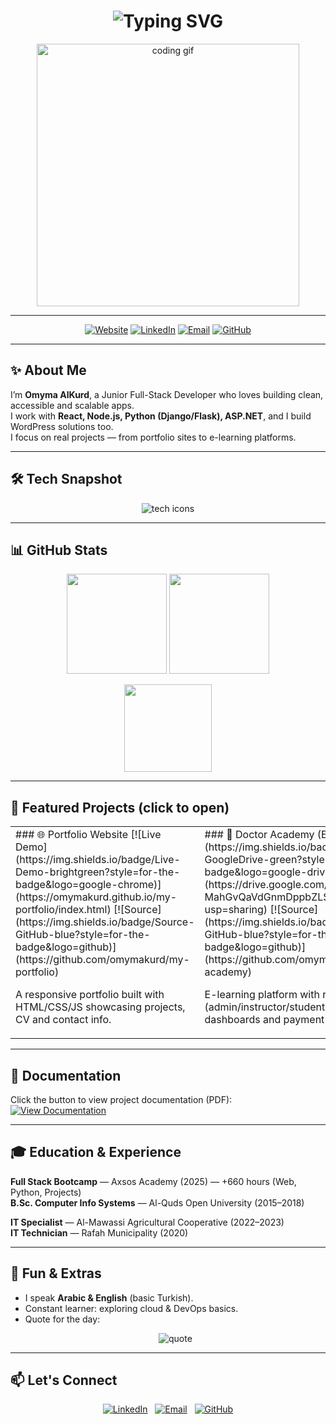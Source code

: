<!-- Typing Effect Header -->
<h1 align="center">
  <img src="https://readme-typing-svg.herokuapp.com?font=Fira+Code&size=30&pause=1000&color=F70057&center=true&vCenter=true&width=800&lines=Hi+%F0%9F%91%8B%2C+I'm+Omyma+AlKurd;Junior+Full-Stack+Developer;Turning+Ideas+into+Code" alt="Typing SVG" />
</h1>

<p align="center">
  <img src="https://media.giphy.com/media/ZVik7pBtu9dNS/giphy.gif" width="420" alt="coding gif"/>
</p>

---

<div align="center">

[![Website](https://img.shields.io/badge/Portfolio-Visit%20Site-0ABAB5?style=for-the-badge&logo=google-chrome&logoColor=white)](https://omymakurd.github.io/my-portfolio/index.html)
[![LinkedIn](https://img.shields.io/badge/LinkedIn-Connect-0077B5?style=for-the-badge&logo=linkedin&logoColor=white)](https://www.linkedin.com/in/omyma-alkurd/)
[![Email](https://img.shields.io/badge/Email-omyma_1994%40hotmail.com-D14836?style=for-the-badge&logo=gmail&logoColor=white)](mailto:omyma_1994@hotmail.com)
[![GitHub](https://img.shields.io/badge/GitHub-@omymakurd-181717?style=for-the-badge&logo=github&logoColor=white)](https://github.com/omymakurd)

</div>

---

## ✨ About Me
I’m **Omyma AlKurd**, a Junior Full-Stack Developer who loves building clean, accessible and scalable apps.  
I work with **React, Node.js, Python (Django/Flask), ASP.NET**, and I build WordPress solutions too.  
I focus on real projects — from portfolio sites to e-learning platforms.

---

## 🛠️ Tech Snapshot
<p align="center">
  <img src="https://skillicons.dev/icons?i=js,ts,python,react,nextjs,nodejs,django,cs,wordpress,mysql,mongodb,git,docker&perline=8" alt="tech icons"/>
</p>

---

## 📊 GitHub Stats
<p align="center">
  <img src="https://github-readme-stats.vercel.app/api?username=omymakurd&show_icons=true&theme=tokyonight&hide_border=true" height="160"/>
  <img src="https://github-readme-streak-stats.herokuapp.com/?user=omymakurd&theme=tokyonight&hide_border=true" height="160"/>
</p>

<p align="center">
  <img src="https://github-readme-stats.vercel.app/api/top-langs/?username=omymakurd&layout=compact&theme=tokyonight&hide_border=true" height="140"/>
</p>

---

## 🚀 Featured Projects (click to open)
<table>
<tr>
<td width="50%" valign="top">
### 🌐 Portfolio Website
[![Live Demo](https://img.shields.io/badge/Live-Demo-brightgreen?style=for-the-badge&logo=google-chrome)](https://omymakurd.github.io/my-portfolio/index.html)
[![Source](https://img.shields.io/badge/Source-GitHub-blue?style=for-the-badge&logo=github)](https://github.com/omymakurd/my-portfolio)

A responsive portfolio built with HTML/CSS/JS showcasing projects, CV and contact info.  
</td>

<td width="50%" valign="top">
### 🏥 Doctor Academy (E-Learning)
[![Docs](https://img.shields.io/badge/Documentation-GoogleDrive-green?style=for-the-badge&logo=google-drive)](https://drive.google.com/file/d/1Ih-MahGvQaVdGnmDppbZLS_HOmYrneAa/view?usp=sharing)
[![Source](https://img.shields.io/badge/Source-GitHub-blue?style=for-the-badge&logo=github)](https://github.com/omymakurd/doctor-academy)

E-learning platform with roles (admin/instructor/student), quizzes, dashboards and payment (Stripe/PayPal).  
</td>
</tr>
</table>

---

## 📂 Documentation
Click the button to view project documentation (PDF):
[![View Documentation](https://img.shields.io/badge/View-Documentation-green?style=for-the-badge&logo=google-drive)](https://drive.google.com/file/d/1Ih-MahGvQaVdGnmDppbZLS_HOmYrneAa/view?usp=sharing)

---

## 🎓 Education & Experience
**Full Stack Bootcamp** — Axsos Academy (2025) — +660 hours (Web, Python, Projects)  
**B.Sc. Computer Info Systems** — Al-Quds Open University (2015–2018)  

**IT Specialist** — Al-Mawassi Agricultural Cooperative (2022–2023)  
**IT Technician** — Rafah Municipality (2020)

---

## 🌟 Fun & Extras
- I speak **Arabic & English** (basic Turkish).  
- Constant learner: exploring cloud & DevOps basics.  
- Quote for the day:  
  <p align="center"><img src="https://quotes-github-readme.vercel.app/api?type=horizontal&theme=radical" alt="quote"/></p>

---

## 📫 Let's Connect
<p align="center">
  <a href="https://www.linkedin.com/in/omyma-alkurd/"><img src="https://img.shields.io/badge/LinkedIn-Connect-0077B5?style=for-the-badge&logo=linkedin" alt="LinkedIn"/></a>
  &nbsp;
  <a href="mailto:omyma_1994@hotmail.com"><img src="https://img.shields.io/badge/Email-Send-D14836?style=for-the-badge&logo=gmail" alt="Email"/></a>
  &nbsp;
  <a href="https://github.com/omymakurd"><img src="https://img.shields.io/badge/GitHub-Profile-181717?style=for-the-badge&logo=github" alt="GitHub"/></a>
</p>
